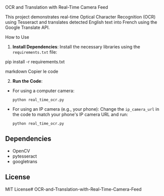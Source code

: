 OCR and Translation with Real-Time Camera Feed



This project demonstrates real-time Optical Character Recognition (OCR) using Tesseract and translates detected English text into French using the Google Translate API.



How to Use



1. **Install Dependencies**: Install the necessary libraries using the `requirements.txt` file:

pip install -r requirements.txt

markdown
Copier le code

2. **Run the Code**:
- For using a computer camera:
  ```
  python real_time_ocr.py
  ```
- For using an IP camera (e.g., your phone):
  Change the `ip_camera_url` in the code to match your phone's IP camera URL and run:
  ```
  python real_time_ocr.py
  ```

## Dependencies
- OpenCV
- pytesseract
- googletrans

## License
MIT License#   O C R - a n d - T r a n s l a t i o n - w i t h - R e a l - T i m e - C a m e r a - F e e d  
 